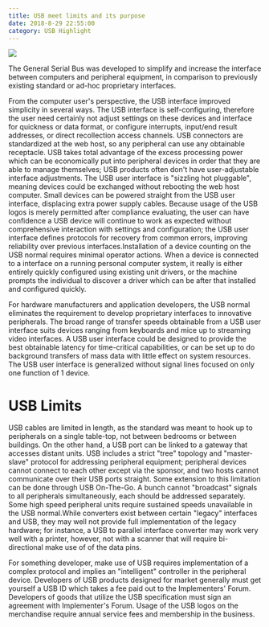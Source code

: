 ```yaml
---
title: USB meet limits and its purpose
date: 2018-8-29 22:55:00
category: USB Highlight
---
```


![](/img/2.jpg)

The General Serial Bus was developed to simplify and increase the interface between computers and peripheral equipment, in comparison to previously existing standard or ad-hoc proprietary interfaces.

<!-- more -->

From the computer user's perspective, the USB interface improved simplicity in several ways. The USB interface is self-configuring, therefore the user need certainly not adjust settings on these devices and interface for quickness or data format, or configure interrupts, input/end result addresses, or direct recollection access channels. USB connectors are standardized at the web host, so any peripheral can use any obtainable receptacle. USB takes total advantage of the excess processing power which can be economically put into peripheral devices in order that they are able to manage themselves; USB products often don't have user-adjustable interface adjustments. The USB user interface is "sizzling hot pluggable", meaning devices could be exchanged without rebooting the web host computer. Small devices can be powered straight from the USB user interface, displacing extra power supply cables. Because usage of the USB logos is merely permitted after compliance evaluating, the user can have confidence a USB device will continue to work as expected without comprehensive interaction with settings and configuration; the USB user interface defines protocols for recovery from common errors, improving reliability over previous interfaces.Installation of a device counting on the USB normal requires minimal operator actions. When a device is connected to a interface on a running personal computer system, it really is either entirely quickly configured using existing unit drivers, or the machine prompts the individual to discover a driver which can be after that installed and configured quickly.

For hardware manufacturers and application developers, the USB normal eliminates the requirement to develop proprietary interfaces to innovative peripherals. The broad range of transfer speeds obtainable from a USB user interface suits devices ranging from keyboards and mice up to streaming video interfaces. A USB user interface could be designed to provide the best obtainable latency for time-critical capabilities, or can be set up to do background transfers of mass data with little effect on system resources. The USB user interface is generalized without signal lines focused on only one function of 1 device.

# USB Limits

USB cables are limited in length, as the standard was meant to hook up to peripherals on a single table-top, not between bedrooms or between buildings. On the other hand, a USB port can be linked to a gateway that accesses distant units. USB includes a strict "tree" topology and "master-slave" protocol for addressing peripheral equipment; peripheral devices cannot connect to each other except via the sponsor, and two hosts cannot communicate over their USB ports straight. Some extension to this limitation can be done through USB On-The-Go. A bunch cannot "broadcast" signals to all peripherals simultaneously, each should be addressed separately. Some high speed peripheral units require sustained speeds unavailable in the USB normal.While converters exist between certain "legacy" interfaces and USB, they may well not provide full implementation of the legacy hardware; for instance, a USB to parallel interface converter may work very well with a printer, however, not with a scanner that will require bi-directional make use of of the data pins.

For something developer, make use of USB requires implementation of a complex protocol and implies an "intelligent" controller in the peripheral device. Developers of USB products designed for market generally must get yourself a USB ID which takes a fee paid out to the Implementers' Forum. Developers of goods that utilize the USB specification must sign an agreement with Implementer's Forum. Usage of the USB logos on the merchandise require annual service fees and membership in the business.